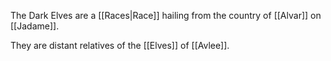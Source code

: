 The Dark Elves are a [[Races|Race]] hailing from the country of [[Alvar]] on [[Jadame]].

They are distant relatives of the [[Elves]] of [[Avlee]].
